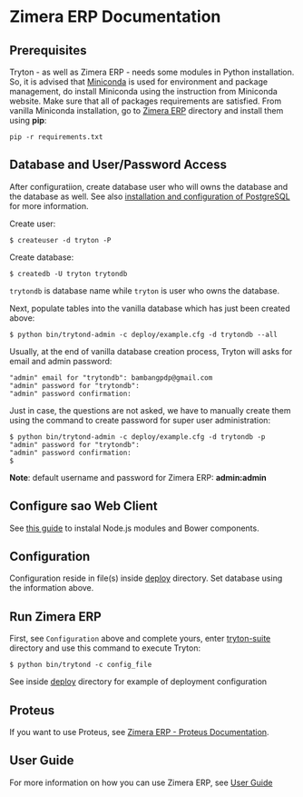 # Zimera ERP Documentation

## Prerequisites

Tryton - as well as Zimera ERP - needs some modules in Python installation. So, it is advised that [Miniconda](https://conda.io/miniconda.html) is used for environment and package management, do install Miniconda using the instruction from Miniconda website. Make sure that all of packages requirements are satisfied. From vanilla Miniconda installation, go to [Zimera ERP](../tryton-suite/) directory and install them using **pip**:

```
pip -r requirements.txt
```

## Database and User/Password Access

After configuratiion, create database user who will owns the database and the database as well. See also [installation and configuration of PostgreSQL](postgresql/) for more information.

Create user:

```
$ createuser -d tryton -P
```

Create database:

```
$ createdb -U tryton trytondb
```

`trytondb` is database name while `tryton` is user who owns the database.

Next, populate tables into the vanilla database which has just been created above:

```
$ python bin/trytond-admin -c deploy/example.cfg -d trytondb --all
```

Usually, at the end of vanilla database creation process, Tryton will asks for email and admin password:

```
"admin" email for "trytondb": bambangpdp@gmail.com
"admin" password for "trytondb": 
"admin" password confirmation: 
```

Just in case, the questions are not asked, we have to manually create them using the command to create password for super user administration:

```
$ python bin/trytond-admin -c deploy/example.cfg -d trytondb -p
"admin" password for "trytondb": 
"admin" password confirmation: 
$
```

**Note**: default username and password for Zimera ERP: **admin:admin**

## Configure **sao** Web Client

See [this guide](client-sao/) to instalal Node.js modules and Bower components.

## Configuration

Configuration reside in file(s) inside [deploy](../tryton-suite/deploy/) directory. Set database using the information above.


## Run Zimera ERP

First, see `Configuration` above and complete yours, enter [tryton-suite](../tryton-suite/) directory and use this command to execute Tryton:

```
$ python bin/trytond -c config_file
```

See inside [deploy](../tryton-suite/deploy) directory for example of deployment configuration

## Proteus

If you want to use Proteus, see [Zimera ERP - Proteus Documentation](proteus/).

## User Guide

For more information on how you can use Zimera ERP, see [User Guide](user-guide/)
